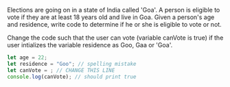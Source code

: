 Elections are going on in a state of India called 'Goa'. A person is eligible to vote if they are at least 18 years old and live in Goa. Given a person's age and residence, write code to determine if he or she is eligible to vote or not.

Change the code such that the user can vote (variable canVote is true) if the user intializes the variable residence as Goo, Gaa or 'Goa'.

```js
let age = 22;
let residence = "Goo"; // spelling mistake
let canVote = ; // CHANGE THIS LINE
console.log(canVote); // should print true
```
